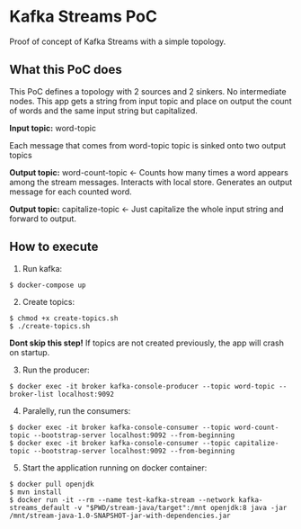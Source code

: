 # Kafka Streams PoC

Proof of concept of Kafka Streams with a simple topology.


## What this PoC does

This PoC defines a topology with 2 sources and 2 sinkers. No intermediate nodes.
This app gets a string from input topic and place on output the count of words and the same input string but capitalized.


**Input topic:** word-topic

Each message that comes from word-topic topic is sinked onto two output topics

**Output topic:** word-count-topic <- Counts how many times a word appears among the stream messages. Interacts with local store. Generates 
an output message for each counted word.

**Output topic:** capitalize-topic <- Just capitalize the whole input string and forward to output.


## How to execute

1. Run kafka:

```
$ docker-compose up
```

2. Create topics:

```
$ chmod +x create-topics.sh
$ ./create-topics.sh
```

**Dont skip this step!** If topics are not created previously, the app will crash on startup.

3. Run the producer:

```
$ docker exec -it broker kafka-console-producer --topic word-topic --broker-list localhost:9092
```

4. Paralelly, run the consumers:

```
$ docker exec -it broker kafka-console-consumer --topic word-count-topic --bootstrap-server localhost:9092 --from-beginning
$ docker exec -it broker kafka-console-consumer --topic capitalize-topic --bootstrap-server localhost:9092 --from-beginning
```

5. Start the application running on docker container:

```
$ docker pull openjdk
$ mvn install 
$ docker run -it --rm --name test-kafka-stream --network kafka-streams_default -v "$PWD/stream-java/target":/mnt openjdk:8 java -jar /mnt/stream-java-1.0-SNAPSHOT-jar-with-dependencies.jar
```

